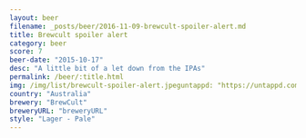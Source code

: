 ```yaml
---
layout: beer
filename: _posts/beer/2016-11-09-brewcult-spoiler-alert.md
title: Brewcult spoiler alert
category: beer
score: 7
beer-date: "2015-10-17"
desc: "A little bit of a let down from the IPAs"
permalink: /beer/:title.html
img: /img/list/brewcult-spoiler-alert.jpeguntappd: "https://untappd.com/b/brewcult-spoiler-alert/973173"
country: "Australia"
brewery: "BrewCult"
breweryURL: "breweryURL"
style: "Lager - Pale"
---
```

